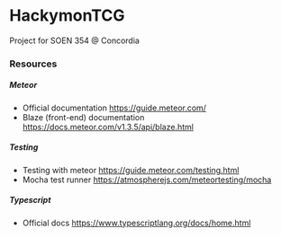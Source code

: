 # HackymonTCG
Project for SOEN 354 @ Concordia

### Resources

##### Meteor

* Official documentation <https://guide.meteor.com/>
* Blaze (front-end) documentation <https://docs.meteor.com/v1.3.5/api/blaze.html>

##### Testing

* Testing with meteor <https://guide.meteor.com/testing.html>
* Mocha test runner <https://atmospherejs.com/meteortesting/mocha>

##### Typescript

* Official docs <https://www.typescriptlang.org/docs/home.html>